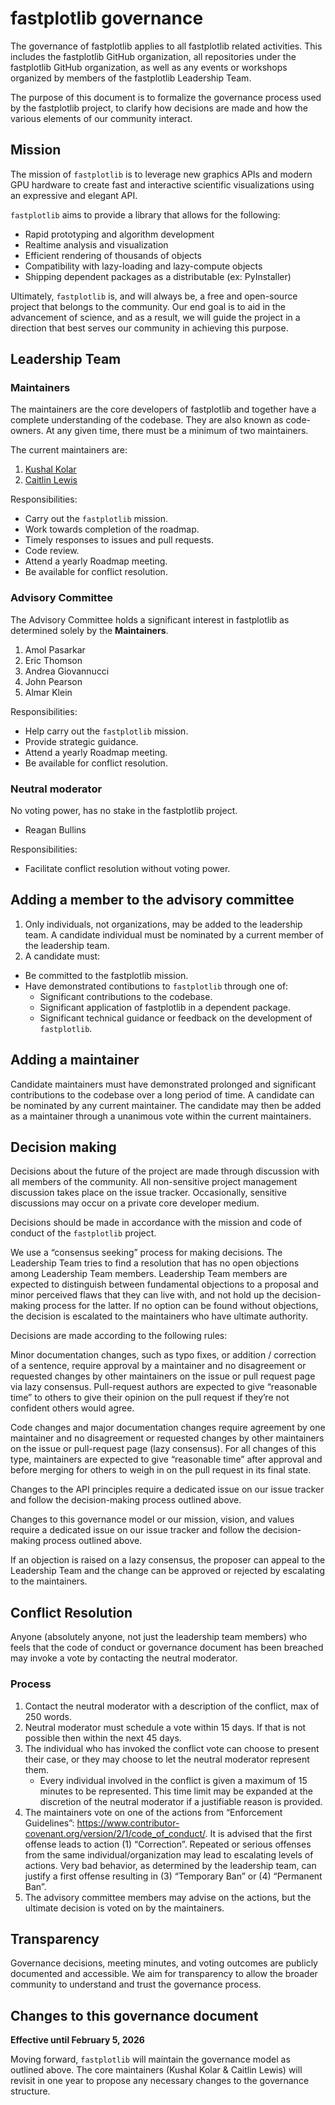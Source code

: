 # fastplotlib governance

The governance of fastplotlib applies to all fastplotlib related activities. This includes the fastplotlib GitHub organization, all repositories under the fastplotlib GitHub organization, as well as any events or workshops organized by members of the fastplotlib Leadership Team.

The purpose of this document is to formalize the governance process used by the fastplotlib project, to clarify how decisions are made and how the various elements of our community interact.

## Mission

The mission of `fastplotlib` is to leverage new graphics APIs and modern GPU hardware to create fast and interactive scientific visualizations using an expressive and elegant API.

`fastplotlib` aims to provide a library that allows for the following:
- Rapid prototyping and algorithm development
- Realtime analysis and visualization 
- Efficient rendering of thousands of objects 
- Compatibility with lazy-loading and lazy-compute objects
- Shipping dependent packages as a distributable (ex: PyInstaller)

Ultimately, `fastplotlib` is, and will always be, a free and open-source project that belongs to the community. Our end goal is to aid in the advancement of science, and as a result, we will guide the project in a direction that best serves our community in achieving this purpose.  

## Leadership Team

### Maintainers

The maintainers are the core developers of fastplotlib and together have a complete understanding of the codebase. They are also known as code-owners. At any given time, there must be a minimum of two maintainers.

The current maintainers are:

1. [Kushal Kolar](https://github.com/kushalkolar)
1. [Caitlin Lewis](https://github.com/clewis7)

Responsibilities:

* Carry out the `fastplotlib` mission.
* Work towards completion of the roadmap.
* Timely responses to issues and pull requests.
* Code review.
* Attend a yearly Roadmap meeting.
* Be available for conflict resolution.

### Advisory Committee 

The Advisory Committee holds a significant interest in fastplotlib as determined solely by the **Maintainers**.

1. Amol Pasarkar
1. Eric Thomson
1. Andrea Giovannucci
1. John Pearson
1. Almar Klein

Responsibilities:

* Help carry out the `fastplotlib` mission.
* Provide strategic guidance.
* Attend a yearly Roadmap meeting.
* Be available for conflict resolution.

### Neutral moderator

No voting power, has no stake in the fastplotlib project.

* Reagan Bullins

Responsibilities:

* Facilitate conflict resolution without voting power.

## Adding a member to the advisory committee
1. Only individuals, not organizations, may be added to the leadership team. A candidate individual must be nominated by a current member of the leadership team.
2. A candidate must:
  * Be committed to the fastplotlib mission.
  * Have demonstrated contibutions to `fastplotlib` through one of:
    * Significant contributions to the codebase.
    * Significant application of fastplotlib in a dependent package.
    * Significant technical guidance or feedback on the development of `fastplotlib`.

## Adding a maintainer

Candidate maintainers must have demonstrated prolonged and significant contributions to the codebase over a long period of time. A candidate can be nominated by any current maintainer. The candidate may then be added as a maintainer through a unanimous vote within the current maintainers.

## Decision making

Decisions about the future of the project are made through discussion with all members of the community. All non-sensitive project management discussion takes place on the issue tracker. Occasionally, sensitive discussions may occur on a private core developer medium.

Decisions should be made in accordance with the mission and code of conduct of the `fastplotlib` project.

We use a “consensus seeking” process for making decisions. The Leadership Team tries to find a resolution that has no open objections among Leadership Team members. Leadership Team members are expected to distinguish between fundamental objections to a proposal and minor perceived flaws that they can live with, and not hold up the decision-making process for the latter. If no option can be found without objections, the decision is escalated to the maintainers who have ultimate authority.

Decisions are made according to the following rules:

Minor documentation changes, such as typo fixes, or addition / correction of a sentence, require approval by a maintainer and no disagreement or requested changes by other maintainers on the issue or pull request page via lazy consensus. Pull-request authors are expected to give “reasonable time” to others to give their opinion on the pull request if they’re not confident others would agree.

Code changes and major documentation changes require agreement by one maintainer and no disagreement or requested changes by other maintainers on the issue or pull-request page (lazy consensus). For all changes of this type, maintainers are expected to give “reasonable time” after approval and before merging for others to weigh in on the pull request in its final state.

Changes to the API principles require a dedicated issue on our issue tracker and follow the decision-making process outlined above.

Changes to this governance model or our mission, vision, and values require a dedicated issue on our issue tracker and follow the decision-making process outlined above.

If an objection is raised on a lazy consensus, the proposer can appeal to the Leadership Team and the change can be approved or rejected by escalating to the maintainers.

## Conflict Resolution

Anyone (absolutely anyone, not just the leadership team members) who feels that the code of conduct or governance document has been breached may invoke a vote by contacting the neutral moderator.

### Process

1. Contact the neutral moderator with a description of the conflict, max of 250 words.
2. Neutral moderator must schedule a vote within 15 days. If that is not possible then within the next 45 days.
3. The individual who has invoked the conflict vote can choose to present their case, or they may choose to let the neutral moderator represent them.
    * Every individual involved in the conflict is given a maximum of 15 minutes to be represented. This time limit may be expanded at the discretion of the neutral moderator if a justifiable reason is provided.
4. The maintainers vote on one of the actions from “Enforcement Guidelines”: https://www.contributor-covenant.org/version/2/1/code_of_conduct/. It is advised that the first offense leads to action (1) “Correction”. Repeated or serious offenses from the same individual/organization may lead to escalating levels of actions. Very bad behavior, as determined by the leadership team, can justify a first offense resulting in (3) “Temporary Ban” or (4) “Permanent Ban”.
5. The advisory committee members may advise on the actions, but the ultimate decision is voted on by the maintainers.

## Transparency

Governance decisions, meeting minutes, and voting outcomes are publicly documented and accessible. We aim for transparency to allow the broader community to understand and trust the governance process.

## Changes to this governance document

**Effective until February 5, 2026**

Moving forward, `fastplotlib` will maintain the governance model as outlined above. The core maintainers (Kushal Kolar & Caitlin Lewis) will revisit in
one year to propose any necessary changes to the governance structure. 
